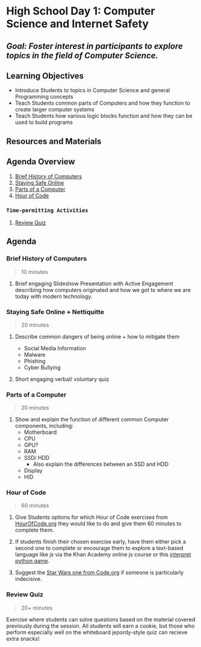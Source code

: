 # High School Day 1: Computer Science and Internet Safety

## *Goal: Foster interest in participants to explore topics in the field of Computer Science.*

## Learning Objectives

- Introduce Students to topics in Computer Science and general Programming concepts
- Teach Students common parts of Computers and how they function to create larger computer systems
- Teach Students how various logic blocks function and how they can be used to build programs

## Resources and Materials

[//]: # (TODO)

## Agenda Overview

1. [Brief History of Computers](#brief-history-of-computers)
2. [Staying Safe Online](#staying-safe-online--nettiquitte)
3. [Parts of a Computer](#parts-of-a-computer)
4. [Hour of Code](#hour-of-code)

### `Time-permitting Activities`

1. [Review Quiz](#review-quiz)

## Agenda

### Brief History of Computers

> 10 minutes

1. Brief engaging Slideshow Presentation with Active Engagement describing how computers originated and how we got to where we are today with modern technology.

### Staying Safe Online + Nettiquitte

> 20 minutes

1. Describe common dangers of being online + how to mitigate them
    - Social Media Information
    - Malware
    - Phishing
    - Cyber Bullying

2. Short engaging verbal/ voluntary quiz

### Parts of a Computer

> 20 minutes

1. Show and explain the function of different common Computer components, including:
    - Motherboard
    - CPU
    - GPU?
    - RAM
    - SSD/ HDD
        - Also explain the differences between an SSD and HDD
    - Display
    - HID

### Hour of Code

> 60 minutes

1. Give Students options for which Hour of Code exercises from [HourOfCode.org](https://hourofcode.com/us/learn) they would like to do and give them 60 minutes to complete them.

2. If students finish their chosen exercise early, have them either pick a second one to complete or encourage them to explore a text-based language like js via the Khan Academy online js course or this [interpret python game](https://compute-it.toxicode.fr/?hour-of-code&progression=python).

3. Suggest the [Star Wars one from Code.org](https://code.org/starwars) if someone is particularly indecisive.

### Review Quiz

> 20+ minutes

Exercise where students can solve questions based on the material covered previously during the session. All students will earn a cookie, but those who perform especially well on the whiteboard jepordy-style quiz can recieve extra snacks!
